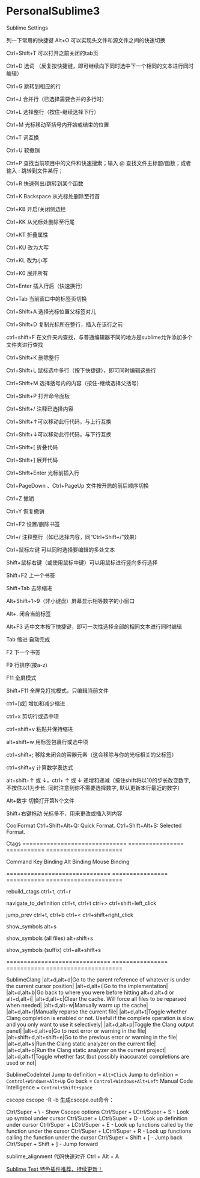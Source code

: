 # PersonalSublime3
Sublime Settings

列一下常用的快捷键
Alt+O	可以实现头文件和源文件之间的快速切换 

Ctrl+Shift+T	可以打开之前关闭的tab页

Ctrl+D 选词 （反复按快捷键，即可继续向下同时选中下一个相同的文本进行同时编辑）

Ctrl+G 跳转到相应的行

Ctrl+J 合并行（已选择需要合并的多行时）

Ctrl+L 选择整行（按住-继续选择下行）

Ctrl+M 光标移动至括号内开始或结束的位置

Ctrl+T 词互换

Ctrl+U 软撤销

Ctrl+P 查找当前项目中的文件和快速搜索；输入 @ 查找文件主标题/函数；或者输入 : 跳转到文件某行；

Ctrl+R 快速列出/跳转到某个函数

Ctrl+K Backspace 从光标处删除至行首

Ctrl+KB 开启/关闭侧边栏

Ctrl+KK 从光标处删除至行尾

Ctrl+KT 折叠属性

Ctrl+KU 改为大写

Ctrl+KL 改为小写

Ctrl+K0 展开所有

Ctrl+Enter 插入行后（快速换行）

Ctrl+Tab 当前窗口中的标签页切换

Ctrl+Shift+A 选择光标位置父标签对儿

Ctrl+Shift+D 复制光标所在整行，插入在该行之前

ctrl+shift+F 在文件夹内查找，与普通编辑器不同的地方是sublime允许添加多个文件夹进行查找

Ctrl+Shift+K 删除整行

Ctrl+Shift+L 鼠标选中多行（按下快捷键），即可同时编辑这些行

Ctrl+Shift+M 选择括号内的内容（按住-继续选择父括号）

Ctrl+Shift+P 打开命令面板

Ctrl+Shift+/ 注释已选择内容

Ctrl+Shift+↑可以移动此行代码，与上行互换

Ctrl+Shift+↓可以移动此行代码，与下行互换

Ctrl+Shift+[ 折叠代码

Ctrl+Shift+] 展开代码

Ctrl+Shift+Enter 光标前插入行

Ctrl+PageDown 、Ctrl+PageUp 文件按开启的前后顺序切换

Ctrl+Z 撤销

Ctrl+Y 恢复撤销

Ctrl+F2 设置/删除书签

Ctrl+/ 注释整行（如已选择内容，同“Ctrl+Shift+/”效果）

Ctrl+鼠标左键 可以同时选择要编辑的多处文本

Shift+鼠标右键（或使用鼠标中键）可以用鼠标进行竖向多行选择

Shift+F2 上一个书签

Shift+Tab 去除缩进

Alt+Shift+1~9（非小键盘）屏幕显示相等数字的小窗口

Alt+. 闭合当前标签

Alt+F3 选中文本按下快捷键，即可一次性选择全部的相同文本进行同时编辑

Tab 缩进 自动完成

F2 下一个书签

F9 行排序(按a-z)

F11 全屏模式

Shift+F11 全屏免打扰模式，只编辑当前文件

ctrl+[或] 增加和减少缩进

ctrl+x 剪切行或选中项

ctrl+shift+v 粘贴并保持缩进

alt+shift+w 用标签包裹行或选中项

ctrl+shift+; 移除未闭合的容器元素（这会移除与你的光标相关的父标签）

ctrl+shift+y 计算数学表达式

alt+shift+↑ 或 ↓，ctrl+ ↑ 或 ↓  递增和递减（按住shift将以10的步长改变数字, 不按住以1为步长. 同时注意到你不需要选择数字, 默认更新本行最近的数字）

Alt+数字 切换打开第N个文件

Shift+右键拖动 光标多不，用来更改或插入列内容

CoolFormat
Ctrl+Shift+Alt+Q: Quick Format.
Ctrl+Shift+Alt+S: Selected Format.

Ctags
==============================  ================  ===========  ======================

Command                         Key Binding       Alt Binding  Mouse Binding

==============================  ================  ===========  ======================

rebuild_ctags                   ctrl+t, ctrl+r

navigate_to_definition          ctrl+t, ctrl+t    ctrl+>       ctrl+shift+left_click

jump_prev                       ctrl+t, ctrl+b    ctrl+<       ctrl+shift+right_click

show_symbols                    alt+s

show_symbols (all files)        alt+shift+s

show_symbols (suffix)           ctrl+alt+shift+s

==============================  ================  ===========  ======================


SublimeClang
	|alt+d,alt+d|Go to the parent reference of whatever is under the current cursor position|
	|alt+d,alt+i|Go to the implementation|
	|alt+d,alt+b|Go back to where you were before hitting alt+d,alt+d or alt+d,alt+i|
	|alt+d,alt+c|Clear the cache. Will force all files to be reparsed when needed|
	|alt+d,alt+w|Manually warm up the cache|
	|alt+d,alt+r|Manually reparse the current file|
	|alt+d,alt+t|Toggle whether Clang completion is enabled or not. Useful if the complete operation is slow and you only want to use it selectively|
	|alt+d,alt+p|Toggle the Clang output panel|
	|alt+d,alt+e|Go to next error or warning in the file|
	|alt+shift+d,alt+shift+e|Go to the previous error or warning in the file|
	|alt+d,alt+s|Run the Clang static analyzer on the current file|
	|alt+d,alt+o|Run the Clang static analyzer on the current project|
	|alt+d,alt+f|Toggle whether fast (but possibly inaccurate) completions are used or not|

	
SublimeCodeIntel
Jump to definition = ``Alt+Click``
Jump to definition = ``Control+Windows+Alt+Up``
Go back = ``Control+Windows+Alt+Left``
Manual Code Intelligence = ``Control+Shift+space``

cscope
cscope -R -b	生成cscope.out命令：

Ctrl/Super + \ - Show Cscope options
Ctrl/Super + LCtrl/Super + S - Look up symbol under cursor
Ctrl/Super + LCtrl/Super + D - Look up definition under cursor
Ctrl/Super + LCtrl/Super + E - Look up functions called by the function under the cursor
Ctrl/Super + LCtrl/Super + R - Look up functions calling the function under the cursor
Ctrl/Super + Shift + [ - Jump back
Ctrl/Super + Shift + ] - Jump forward

sublime_alignment
代码快速对齐
Ctrl + Alt + A  

[
Sublime Text 特色插件推荐，持续更新！](https://segmentfault.com/a/1190000004949578)
